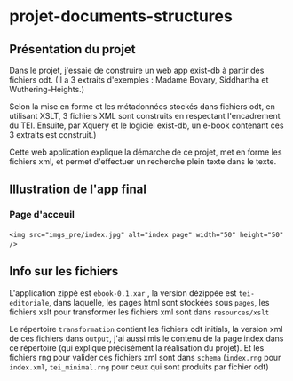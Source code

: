 # projet-documents-structures

## Présentation du projet 
Dans le projet, j'essaie de construire un web app exist-db à partir des fichiers odt. (Il a 3 extraits d'exemples : Madame Bovary, Siddhartha et Wuthering-Heights.)

Selon la mise en forme et les métadonnées stockés dans fichiers odt, en utilisant XSLT, 3 fichiers XML sont construits en respectant l'encadrement du TEI. Ensuite, par Xquery et le logiciel exist-db, un e-book contenant ces 3 extraits est construit.)

Cette web application explique la démarche de ce projet, met en forme les fichiers xml, et permet d'effectuer un recherche plein texte dans le texte.

## Illustration de l'app final

### Page d'acceuil
`
<img src="imgs_pre/index.jpg" alt="index page" width="50" height="50" />
`

## Info sur les fichiers
L'application zippé est `ebook-0.1.xar` , la version dézippée est `tei-editoriale`, dans laquelle, les pages html sont stockées sous `pages`, les fichiers xslt pour transformer les fichiers xml sont dans `resources/xslt`

Le répertoire `transformation` contient les fichiers odt initials, la version xml de ces fichiers dans `output`, j'ai aussi mis le contenu de la page index dans ce répertoire (qui explique précisément la réalisation du projet). Et les fichiers rng pour valider ces fichiers xml sont dans `schema` (`index.rng` pour `index.xml`, `tei_minimal.rng` pour ceux qui sont produits par fichier odt)
